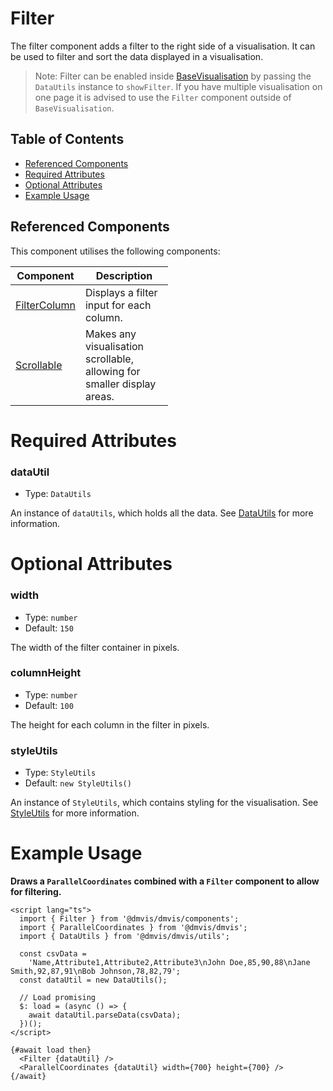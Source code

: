 # Filter

The filter component adds a filter to the right side of a visualisation.
It can be used to filter and sort the data displayed in a visualisation.

> Note: Filter can be enabled inside [BaseVisualisation](components/basevisualisation.md) by passing the `DataUtils` instance to `showFilter`. If you have multiple visualisation on one page it is advised to use the `Filter` component outside of `BaseVisualisation`.

## Table of Contents

- [Referenced Components](#referenced-components)
- [Required Attributes](#required-attributes)
- [Optional Attributes](#optional-attributes)
- [Example Usage](#example-usage)

## Referenced Components

This component utilises the following components:

<table style="width: 50%">
  <thead>
    <tr>
      <th style="width: 20%;">Component</th>
      <th style="width: 80%;">Description</th>
    </tr>
  </thead>
  <tbody>
    <tr>
      <td><a href="#/columns/FilterColumn.md">FilterColumn</a></td>
      <td>Displays a filter input for each column.</td>
    </tr>
    <tr>
      <td><a href="#/components/Scrollable.md">Scrollable</a></td>
      <td>Makes any visualisation scrollable, allowing for smaller display areas.</td>
    </tr>
  </tbody>
</table>

# Required Attributes

### dataUtil

- Type: `DataUtils`

An instance of `dataUtils`, which holds all the data. See [DataUtils](utils/DataUtils.md) for more information.

# Optional Attributes

### width

- Type: `number`
- Default: `150`

The width of the filter container in pixels.

### columnHeight

- Type: `number`
- Default: `100`

The height for each column in the filter in pixels.

### styleUtils

- Type: `StyleUtils`
- Default: `new StyleUtils()`

An instance of `StyleUtils`, which contains styling for the visualisation. See [StyleUtils](utils/styleUtils.md) for more information.

# Example Usage

<b> Draws a `ParallelCoordinates` combined with a `Filter` component to allow for filtering.</b>

```svelte
<script lang="ts">
  import { Filter } from '@dmvis/dmvis/components';
  import { ParallelCoordinates } from '@dmvis/dmvis';
  import { DataUtils } from '@dmvis/dmvis/utils';

  const csvData =
    'Name,Attribute1,Attribute2,Attribute3\nJohn Doe,85,90,88\nJane Smith,92,87,91\nBob Johnson,78,82,79';
  const dataUtil = new DataUtils();

  // Load promising
  $: load = (async () => {
    await dataUtil.parseData(csvData);
  })();
</script>

{#await load then}
  <Filter {dataUtil} />
  <ParallelCoordinates {dataUtil} width={700} height={700} />
{/await}
```
